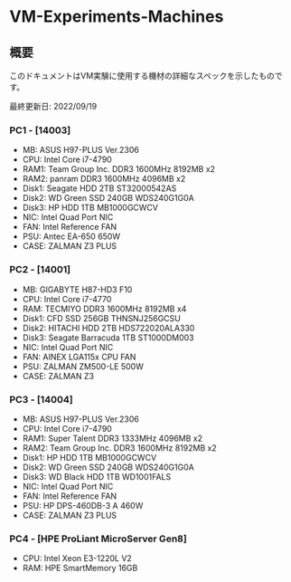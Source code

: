# VM-Experiments-Machines
## 概要
このドキュメントはVM実験に使用する機材の詳細なスペックを示したものです。

最終更新日: 2022/09/19
### PC1 - [14003]
- MB: ASUS H97-PLUS Ver.2306
- CPU: Intel Core i7-4790
- RAM1: Team Group Inc. DDR3 1600MHz 8192MB x2
- RAM2: panram DDR3 1600MHz 4096MB x2
- Disk1: Seagate HDD 2TB ST32000542AS
- Disk2: WD Green SSD 240GB WDS240G1G0A
- Disk3: HP HDD 1TB MB1000GCWCV
- NIC: Intel Quad Port NIC
- FAN: Intel Reference FAN
- PSU: Antec EA-650 650W
- CASE: ZALMAN Z3 PLUS

### PC2 - [14001]
- MB: GIGABYTE H87-HD3 F10
- CPU: Intel Core i7-4770
- RAM: TECMIYO DDR3 1600MHz 8192MB x4
- Disk1: CFD SSD 256GB THNSNJ256GCSU
- Disk2: HITACHI HDD 2TB HDS722020ALA330
- Disk3: Seagate Barracuda 1TB ST1000DM003
- NIC: Intel Quad Port NIC
- FAN: AINEX LGA115x CPU FAN
- PSU: ZALMAN ZM500-LE 500W
- CASE: ZALMAN Z3

### PC3 - [14004]
- MB: ASUS H97-PLUS Ver.2306
- CPU: Intel Core i7-4790
- RAM1: Super Talent DDR3 1333MHz 4096MB x2
- RAM2: Team Group Inc. DDR3 1600MHz 8192MB x2
- Disk1: HP HDD 1TB MB1000GCWCV
- Disk2: WD Green SSD 240GB WDS240G1G0A
- Disk3: WD Black HDD 1TB WD1001FALS
- NIC: Intel Quad Port NIC
- FAN: Intel Reference FAN
- PSU: HP DPS-460DB-3 A 460W
- CASE: ZALMAN Z3 PLUS

### PC4 - [HPE ProLiant MicroServer Gen8]
- CPU: Intel Xeon E3-1220L V2
- RAM: HPE SmartMemory 16GB